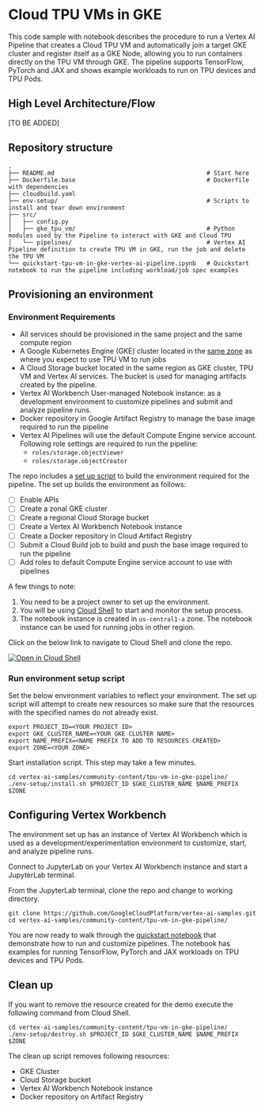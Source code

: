 # Cloud TPU VMs in GKE

This code sample with notebook describes the procedure to run a Vertex AI Pipeline that creates a Cloud TPU VM and automatically join a target GKE cluster and register itself as a GKE Node, allowing you to run containers directly on the TPU VM through GKE. The pipeline supports TensorFlow, PyTorch and JAX and shows example workloads to run on TPU devices and TPU Pods.

## High Level Architecture/Flow

[TO BE ADDED]

## Repository structure


```
.
├── README.md                                           # Start here
├── Dockerfile.base                                     # Dockerfile with dependencies 
├── cloudbuild.yaml
├── env-setup/                                          # Scripts to install and tear down environment
├── src/
│   ├── config.py
│   ├── gke_tpu_vm/                                     # Python modules used by the Pipeline to interact with GKE and Cloud TPU
│   └── pipelines/                                      # Vertex AI Pipeline definition to create TPU VM in GKE, run the job and delete the TPU VM
└── quickstart-tpu-vm-in-gke-vertex-ai-pipeline.ipynb   # Quickstart notebook to run the pipeline including workload/job spec examples
```

## Provisioning an environment

### Environment Requirements

- All services should be provisioned in the same project and the same compute region
- A Google Kubernetes Engine (GKE) cluster located in the [same zone](https://cloud.google.com/tpu/docs/regions-zones) as where you expect to use TPU VM to run jobs
- A Cloud Storage bucket located in the same region as GKE cluster, TPU VM and Vertex AI services. The bucket is used for managing artifacts created by the pipeline.
- Vertex AI Workbench User-managed Notebook instance: as a development environment to customize pipelines and submit and analyze pipeline runs.
- Docker repository in Google Artifact Registry to manage the base image required to run the pipeline
- Vertex AI Pipelines will use the default Compute Engine service account. Following role settings are required to run the pipeline:
   - `roles/storage.objectViewer`
   - `roles/storage.objectCreator`

The repo includes a [set up script](./env-setup/install.sh) to build the environment required for the pipeline. The set up builds the environment as follows:

- [ ] Enable APIs
- [ ] Create a zonal GKE cluster
- [ ] Create a regional Cloud Storage bucket
- [ ] Create a Vertex AI Workbench Notebook instance
- [ ] Create a Docker repository in Cloud Artifact Registry
- [ ] Submit a Cloud Build job to build and push the base image required to run the pipeline
- [ ] Add roles to default Compute Engine service account to use with pipelines

A few things to note:
1. You need to be a project owner to set up the environment. 
2. You will be using [Cloud Shell](https://cloud.google.com/shell/docs/using-cloud-shell) to start and monitor the setup process.
3. The notebook instance is created in `us-central1-a` zone. The notebook instance can be used for running jobs in other region.

Click on the below link to navigate to Cloud Shell and clone the repo.

<a href="https://console.cloud.google.com/cloudshell/open?git_repo=https://github.com/RajeshThallam/vertex-ai-samples&cloudshell_git_branch=tpu-in-gke&cloudshell_workspace=community-content/tpu-vm-on-gke&tutorial=README.md">
    <img alt="Open in Cloud Shell" src="http://gstatic.com/cloudssh/images/open-btn.png">
</a>

### Run environment setup script

Set the below environment variables to reflect your environment. The set up script will attempt to create new resources so make sure that the resources with the specified names do not already exist.

```
export PROJECT_ID=<YOUR PROJECT ID>
export GKE_CLUSTER_NAME=<YOUR GKE CLUSTER NAME>
export NAME_PREFIX=<NAME PREFIX TO ADD TO RESOURCES CREATED>
export ZONE=<YOUR ZONE>
```

Start installation script. This step may take a few minutes.

```
cd vertex-ai-samples/community-content/tpu-vm-in-gke-pipeline/
./env-setup/install.sh $PROJECT_ID $GKE_CLUSTER_NAME $NAME_PREFIX $ZONE
```


## Configuring Vertex Workbench

The environment set up has an instance of Vertex AI Workbench which is used as a development/experimentation environment to customize, start, and analyze pipeline runs. 

Connect to JupyterLab on your Vertex AI Workbench instance and start a JupyterLab terminal.

From the JupyterLab terminal, clone the repo and change to working directory.


```
git clone https://github.com/GoogleCloudPlatform/vertex-ai-samples.git
cd vertex-ai-samples/community-content/tpu-vm-in-gke-pipeline/
```

You are now ready to walk through the [quickstart notebook](./quickstart-tpu-vm-in-gke-vertex-ai-pipeline.ipynb) that demonstrate how to run and customize pipelines. The notebook has examples for running TensorFlow, PyTorch and JAX workloads on TPU devices and TPU Pods.

## Clean up

If you want to remove the resource created for the demo execute the following command from Cloud Shell.

```
cd vertex-ai-samples/community-content/tpu-vm-in-gke-pipeline/
./env-setup/destroy.sh $PROJECT_ID $GKE_CLUSTER_NAME $NAME_PREFIX $ZONE
```

The clean up script removes following resources:

- GKE Cluster
- Cloud Storage bucket
- Vertex AI Workbench Notebook instance
- Docker repository on Artifact Registry

